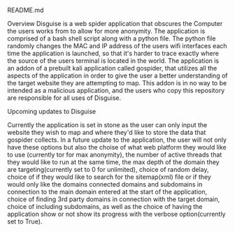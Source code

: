 README.md

Overview
Disguise is a web spider application that obscures the Computer the users
works from to allow for more anonymity. The application is comprised of a bash shell script
along with a python file. The python file randomly changes the MAC and IP address of the 
users wifi interfaces each time the application is launched, so that it's harder to
trace exactly where the source of the users terminal is located in the world. The application
is an addon of a prebuilt kali application called gospider, that utilizes all the 
aspects of the application in order to give the user a better understanding of the target 
website they are attempting to map. This addon is in no way to be intended as a malicious 
application, and the users who copy this repository are responsible for all uses of Disguise.





Upcoming updates to Disguise

Currently the application is set in stone as the user can only input the website they
wish to map and where they'd like to store the data that gospider collects. In a future
update to the application, the user will not only have these options but also the choise of
what web platform they would like to use (currently tor for max anonymity), the number of
active threads that they would like to run at the same time, the max depth of the domain they
are targeting(currently set to 0 for unlimited), choice of random delay, choice of if
they would like to search for the sitemap(xml) file or if they would only like the domains 
connected domains and subdomains in connection to the main domain entered at the start of the
application, choice of finding 3rd party domains in connection with the target domain, choice
of including subdomains, as well as the choice of having the application show or not show
its progress with the verbose option(currently set to True). 
